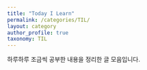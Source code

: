 ```yaml
---
title: "Today I Learn"
permalink: /categories/TIL/
layout: category
author_profile: true
taxonomy: TIL
---
```

하루하루 조금씩 공부한 내용을 정리한 글 모음입니다.
